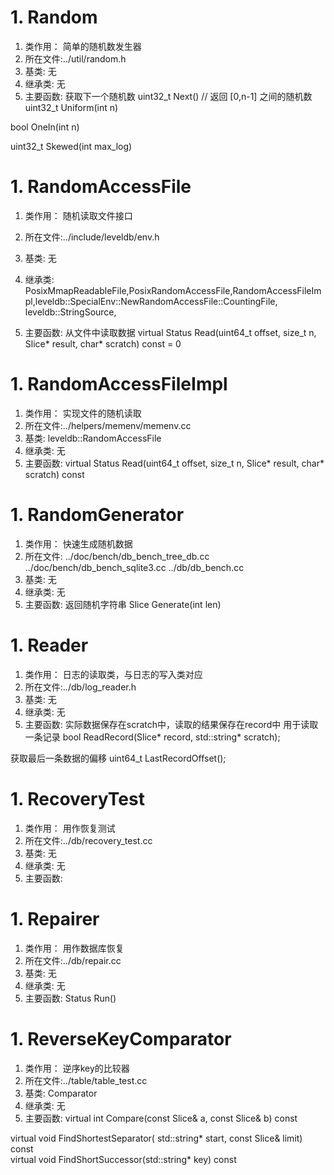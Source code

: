 # 1. Random
1. 类作用： 简单的随机数发生器
2. 所在文件:../util/random.h
3. 基类: 无
4. 继承类: 无
5. 主要函数:
获取下一个随机数
uint32_t Next()
 // 返回 [0,n-1] 之间的随机数
uint32_t Uniform(int n)

bool OneIn(int n) 

uint32_t Skewed(int max_log) 

# 1. RandomAccessFile
1. 类作用： 随机读取文件接口
2. 所在文件:../include/leveldb/env.h
3. 基类: 无
4. 继承类: PosixMmapReadableFile,PosixRandomAccessFile,RandomAccessFileImpl,leveldb::SpecialEnv::NewRandomAccessFile::CountingFile,
leveldb::StringSource,

5. 主要函数:
从文件中读取数据
  virtual Status Read(uint64_t offset, size_t n, Slice* result,
                      char* scratch) const = 0


# 1. RandomAccessFileImpl
1. 类作用： 实现文件的随机读取
2. 所在文件:../helpers/memenv/memenv.cc
3. 基类: leveldb::RandomAccessFile
4. 继承类: 无
5. 主要函数:
  virtual Status Read(uint64_t offset, size_t n, Slice* result,
                      char* scratch) const


# 1. RandomGenerator
1. 类作用： 快速生成随机数据
2. 所在文件: ../doc/bench/db_bench_tree_db.cc
../doc/bench/db_bench_sqlite3.cc
../db/db_bench.cc
3. 基类: 无
4. 继承类: 无
5. 主要函数:
返回随机字符串
Slice Generate(int len)

# 1. Reader
1. 类作用： 日志的读取类，与日志的写入类对应
2. 所在文件:../db/log_reader.h
3. 基类: 无
4. 继承类: 无
5. 主要函数:
实际数据保存在scratch中，读取的结果保存在record中
用于读取一条记录
bool ReadRecord(Slice* record, std::string* scratch);

获取最后一条数据的偏移
uint64_t LastRecordOffset();

# 1. RecoveryTest
1. 类作用： 用作恢复测试
2. 所在文件:../db/recovery_test.cc
3. 基类: 无
4. 继承类: 无
5. 主要函数:


# 1. Repairer
1. 类作用： 用作数据库恢复
2. 所在文件:../db/repair.cc
3. 基类: 无
4. 继承类: 无
5. 主要函数:
Status Run()

# 1. ReverseKeyComparator
1. 类作用： 逆序key的比较器
2. 所在文件:../table/table_test.cc
3. 基类: Comparator
4. 继承类: 无
5. 主要函数:
 virtual int Compare(const Slice& a, const Slice& b) const

  virtual void FindShortestSeparator(
      std::string* start,
      const Slice& limit) const  
 virtual void FindShortSuccessor(std::string* key) const 



